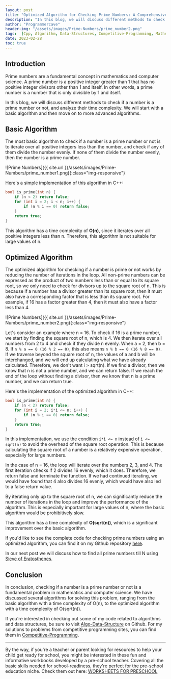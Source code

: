```yaml
---
layout: post
title: "Optimized Algorithm for Checking Prime Numbers: A Comprehensive Guide"
description: "In this blog, we will discuss different methods to check if a number is a prime number or not, and analyze their time complexity. We will start with a basic algorithm and then move on to more advanced algorithms.."
author: "Programmercave"
header-img: "/assets/images/Prime-Numbers/prime_number2.png"
tags:  [Cpp, Algorithm, Data-Structures, Competitive-Programming, Mathematics]
date: 2023-02-28
toc: true
---
```

## Introduction


Prime numbers are a fundamental concept in mathematics and computer science. A prime number is a positive integer greater than 1 that has no positive integer divisors other than 1 and itself. In other words, a prime number is a number that is only divisible by 1 and itself.

In this blog, we will discuss different methods to check if a number is a prime number or not, and analyze their time complexity. We will start with a basic algorithm and then move on to more advanced algorithms.

## Basic Algorithm

The most basic algorithm to check if a number is a prime number or not is to iterate over all positive integers less than the number, and check if any of them divide the number evenly. If none of them divide the number evenly, then the number is a prime number. 

![Prime Numbers]({{ site.url }}/assets/images/Prime-Numbers/prime_number1.png){:class="img-responsive"}

Here's a simple implementation of this algorithm in C++:

```cpp
bool is_prime(int n) {
    if (n < 2) return false;
    for (int i = 2; i < n; i++) {
        if (n % i == 0) return false;
    }
    return true;
}
```

This algorithm has a time complexity of **O(n)**, since it iterates over all positive integers less than n. Therefore, this algorithm is not suitable for large values of n.

## Optimized Algorithm

The optimized algorithm for checking if a number is prime or not works by reducing the number of iterations in the loop. All non-prime numbers can be expressed as the product of two numbers less than or equal to its square root, so we only need to check for divisors up to the square root of n. This is because if a number has a divisor greater than its square root, then it must also have a corresponding factor that is less than its square root. For example, if 16 has a factor greater than 4, then it must also have a factor less than 4.

![Prime Numbers]({{ site.url }}/assets/images/Prime-Numbers/prime_number2.png){:class="img-responsive"}

Let's consider an example where n = 16. To check if 16 is a prime number, we start by finding the square root of n, which is 4. We then iterate over all numbers from 2 to 4 and check if they divide n evenly. When a = 2, then b = 8. If `n % a == 0 (16 % 2 == 0)`, this also means `n % b == 0 (16 % 8 == 0)`. If we traverse beyond the square root of n, the values of a and b will be interchanged, and we will end up calculating what we have already calculated. Therefore, we don't want i > sqrt(n). If we find a divisor, then we know that n is not a prime number, and we can return false. If we reach the end of the loop without finding a divisor, then we know that n is a prime number, and we can return true.

Here's the implementation of the optimized algorithm in C++:

```cpp
bool is_prime(int n) {
    if (n < 2) return false;
    for (int i = 2; i*i <= n; i++) {
        if (n % i == 0) return false;
    }
    return true;
}
```

In this implementation, we use the condition `i*i <= n` instead of `i <= sqrt(n)` to avoid the overhead of the square root operation. This is because calculating the square root of a number is a relatively expensive operation, especially for large numbers.

In the case of n = 16, the loop will iterate over the numbers 2, 3, and 4. The first iteration checks if 2 divides 16 evenly, which it does. Therefore, we return false and terminate the function. If we had continued iterating, we would have found that 4 also divides 16 evenly, which would have also led to a false return value.

By iterating only up to the square root of n, we can significantly reduce the number of iterations in the loop and improve the performance of the algorithm. This is especially important for large values of n, where the basic algorithm would be prohibitively slow.

This algorithm has a time complexity of **O(sqrt(n))**, which is a significant improvement over the basic algorithm.

If you'd like to see the complete code for checking prime numbers using an optimized algorithm, you can find it on my Github repository [here](https://github.com/{{site.github_username}}/Algo-Data-Structure/blob/master/Maths/check_prime.cpp). 

In our next post we will discuss how to find all prime numbers till N using [Sieve of Eratosthenes]({{site.url}}/blog/2023/03/02/Efficiently-Find-Prime-Numbers-Till-N-Basic-vs-Sieve-of-Eratosthenes).

## Conclusion

In conclusion, checking if a number is a prime number or not is a fundamental problem in mathematics and computer science. We have discussed several algorithms for solving this problem, ranging from the basic algorithm with a time complexity of O(n), to the optimized algorithm with a time complexity of O(sqrt(n)).

If you're interested in checking out some of my code related to algorithms and data structures, be sure to visit [Algo-Data-Structure](https://github.com/{{site.github_username}}/Algo-Data-Structure) on Github. For my solutions to problems from competitive programming sites, you can find them in [Competitive-Programming](https://github.com/{{site.github_username}}/Competitive-Programming).

---



By the way, if you're a teacher or parent looking for resources to help your child get ready for school, you might be interested in these fun and informative workbooks developed by a pre-school teacher. Covering all the basic skills needed for school-readiness, they're perfect for the pre-school education niche. Check them out here: [WORKSHEETS FOR PRESCHOOL](https://ce8977zhz1vrft28uay3ofipe9.hop.clickbank.net/?cbpage=wfpaffiliate)
